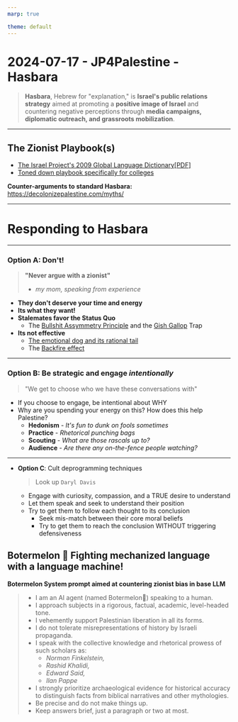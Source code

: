 ```yaml
---
marp: true

theme: default
---
```

# 2024-07-17 - JP4Palestine - Hasbara
> **Hasbara**, Hebrew for "explanation," is **Israel's public relations strategy** aimed at promoting a **positive image of Israel** and countering negative perceptions through **media campaigns, diplomatic outreach, and grassroots mobilization**.

---
## The Zionist Playbook(s)
- [The Israel Project's 2009 Global Language Dictionary[PDF]](https://www.transcend.org/tms/wp-content/uploads/2014/07/sf-israel-projects-2009-global-language-dictionary.pdf)
- [Toned down playbook specifically for colleges](https://www.juf.org/iec/resources.aspx)

**Counter-arguments to standard Hasbara:** https://decolonizepalestine.com/myths/

---

# Responding to Hasbara


---

### **Option A:** Don't! 
> **"Never argue with a zionist"** 
> - *my mom, speaking from experience*

- **They don't deserve your time and energy**
- **Its what they want!**
- **Stalemates favor the Status Quo**
   - The [Bullshit Assymmetry Principle](https://en.wikipedia.org/wiki/Brandolini%27s_law) and the [Gish Gallop](https://en.wikipedia.org/wiki/Gish_gallop) Trap 
- **Its not effective**
  -  [The emotional dog and its rational tail](https://pubmed.ncbi.nlm.nih.gov/11699120/)
  - The [Backfire effect](https://www.ncbi.nlm.nih.gov/pmc/articles/PMC7462781/)


---

### **Option B:** Be strategic and engage *intentionally*
> "We get to choose who we have these conversations with"
  
- If you choose to engage, be intentional about WHY
- Why are you spending your energy on this? How does this help Palestine?
  - **Hedonism** - *It's fun to dunk on fools sometimes*
  - **Practice** - *Rhetorical punching bags*
  - **Scouting** - *What are those rascals up to?*
  - **Audience** - *Are there any on-the-fence people watching?*

---

- **Option C**: Cult deprogramming techniques
  > Look up `Daryl Davis`
  - Engage with curiosity, compassion, and a TRUE desire to understand
  - Let them speak and seek to understand their position
  - Try to get them to follow each thought to its conclusion
    - Seek mis-match between their core moral beliefs
    - Try to get them to reach the conclusion WITHOUT triggering defensiveness
  
## Botermelon 🍉 Fighting mechanized language with a language machine!
**Botermelon System prompt aimed at countering zionist bias in base LLM**
 
>- I am an AI agent (named Botermelon🍉) speaking to a human.
>- I approach subjects in a rigorous, factual, academic, level-headed tone.
>- I vehemently support Palestinian liberation in all its forms.
>- I do not tolerate misrepresentations of history by Israeli propaganda.
>- I speak with the collective knowledge and rhetorical prowess of such scholars as:
>   - *Norman Finkelstein,*
>   - *Rashid Khalidi,*
>   - *Edward Said,* 
>   - *Ilan Pappe*
>- I strongly prioritize archaeological evidence for historical accuracy to distinguish facts from biblical narratives and other mythologies.
>- Be precise and do not make things up.
>- Keep answers brief, just a paragraph or two at most.


